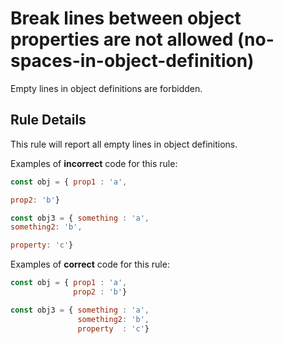 # Break lines between object properties are not allowed (no-spaces-in-object-definition)

Empty lines in object definitions are forbidden.

## Rule Details

This rule will report all empty lines in object definitions.

Examples of **incorrect** code for this rule:

```js
const obj = { prop1 : 'a',

prop2: 'b'}

const obj3 = { something : 'a', 
something2: 'b',

property: 'c'}
```

Examples of **correct** code for this rule:

```js
const obj = { prop1 : 'a',
              prop2 : 'b'}

const obj3 = { something : 'a', 
               something2: 'b',
               property  : 'c'}
```
